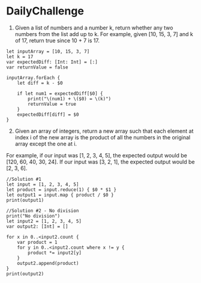 # DailyChallenge

1. Given a list of numbers and a number k, return whether any two numbers from the list add up to k.
For example, given [10, 15, 3, 7] and k of 17, return true since 10 + 7 is 17.
```
let inputArray = [10, 15, 3, 7]
let k = 17
var expectedDiff: [Int: Int] = [:]
var returnValue = false

inputArray.forEach {
    let diff = k - $0

    if let num1 = expectedDiff[$0] {
        print("\(num1) + \($0) = \(k)")
        returnValue = true
    }
    expectedDiff[diff] = $0
}
```

2. Given an array of integers, return a new array such that each element at index i of the new array is the product of all the numbers in the original array except the one at i.

 For example, if our input was [1, 2, 3, 4, 5], the expected output would be [120, 60, 40, 30, 24]. If our input was [3, 2, 1], the expected output would be [2, 3, 6].

```
//Solution #1
let input = [1, 2, 3, 4, 5]
let product = input.reduce(1) { $0 * $1 }
let output1 = input.map { product / $0 }
print(output1)

//Solution #2 - No division
print("No division")
let input2 = [1, 2, 3, 4, 5]
var output2: [Int] = []

for x in 0..<input2.count {
    var product = 1
    for y in 0..<input2.count where x != y {
        product *= input2[y]
    }
    output2.append(product)
}
print(output2)
```
